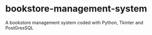 # bookstore-management-system
 A bookstore management system coded with Python, Tkinter and PostGresSQL 
